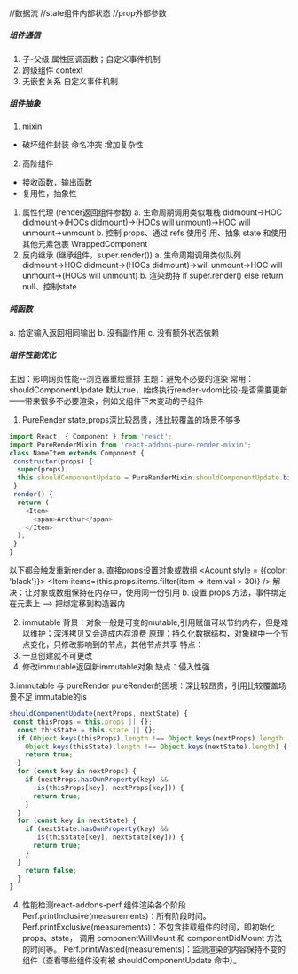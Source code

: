 //数据流
  //state组件内部状态
  //prop外部参数

##### 组件通信
1. 子-父级  属性回调函数；自定义事件机制
2. 跨级组件 context 
3. 无嵌套关系 自定义事件机制

##### 组件抽象
1. mixin 
  - 破坏组件封装 命名冲突 增加复杂性
2. 高阶组件
  - 接收函数，输出函数 
  - 复用性，抽象性
  1. 属性代理 (render返回组件参数)
  a. 生命周期调用类似堆栈 didmount→HOC didmount→(HOCs didmount)→(HOCs will unmount)→HOC will unmount→unmount
  b. 控制 props、通过 refs 使用引用、抽象 state 和使用其他元素包裹 WrappedComponent
  2. 反向继承 (继承组件，super.render())
  a. 生命周期调用类似队列 didmount→HOC didmount→(HOCs didmount)→will unmount→HOC will unmount→(HOCs will unmount)
  b. 渲染劫持 if super.render() else return null、控制state
  
##### 纯函数
a. 给定输入返回相同输出
b. 没有副作用
c. 没有额外状态依赖

##### 组件性能优化
主因：影响网页性能--浏览器重绘重排
主题：避免不必要的渲染
常用：shouldComponentUpdate 默认true，始终执行render-vdom比较-是否需要更新 ——带来很多不必要渲染，例如父组件下未变动的子组件
1. PureRender
state,props深比较昂贵，浅比较覆盖的场景不够多
```javascript
import React, { Component } from 'react';
import PureRenderMixin from 'react-addons-pure-render-mixin'; 
class NameItem extends Component {
 constructor(props) {
  super(props);
  this.shouldComponentUpdate = PureRenderMixin.shouldComponentUpdate.bind(this); //避免 Item 组件的重复渲染
 }    
 render() {    
  return (
    <Item>
      <span>Arcthur</span>
    </Item>
  );
 }
} 
``` 

以下都会触发重新render
a. 直接props设置对象或数组
<Acount style = {{color: 'black'}}>
<Item items={this.props.items.filter(item => item.val > 30)} /> 
解决：让对象或数组保持在内存中，使用同一份引用
b. 设置 props 方法，事件绑定在元素上 ——> 把绑定移到构造器内


2. immutable
背景：对象一般是可变的mutable,引用赋值可以节约内存，但是难以维护；深浅拷贝又会造成内存浪费
原理：持久化数据结构，对象树中一个节点变化，只修改影响到的节点，其他节点共享
特点：
1. 一旦创建就不可更改
2. 修改immutable返回新immutable对象
缺点：侵入性强

3.immutable 与 pureRender
pureRender的困境：深比较昂贵，引用比较覆盖场景不足
immutable的is
```javascript
shouldComponentUpdate(nextProps, nextState) {
 const thisProps = this.props || {};
  const thisState = this.state || {};
  if (Object.keys(thisProps).length !== Object.keys(nextProps).length ||
    Object.keys(thisState).length !== Object.keys(nextState).length) {
    return true;
  }
  for (const key in nextProps) {
    if (nextProps.hasOwnProperty(key) &&
      !is(thisProps[key], nextProps[key])) {
      return true;
    }
  }
  for (const key in nextState) {
    if (nextState.hasOwnProperty(key) &&
      !is(thisState[key], nextState[key])) {
      return true;
    }
  }
    return false;
  }
}  
```

4. 性能检测react-addons-perf
组件渲染各个阶段
Perf.printInclusive(measurements)：所有阶段时间。
Perf.printExclusive(measurements)：不包含挂载组件的时间，即初始化 props、state，
调用 componentWillMount 和 componentDidMount 方法的时间等。
Perf.printWasted(measurements)：监测渲染的内容保持不变的组件（查看哪些组件没有被 shouldComponentUpdate 命中）。






 